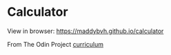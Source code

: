 # Calculator

View in browser: https://maddybvh.github.io/calculator

From The Odin Project [curriculum](https://www.theodinproject.com/courses/web-development-101/lessons/calculator)
